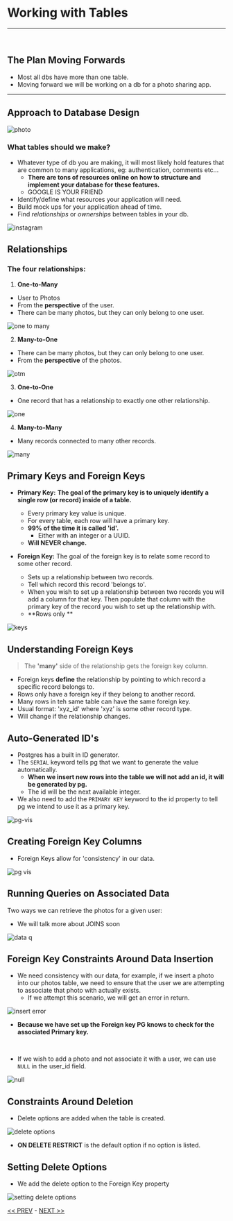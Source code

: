 # Working with Tables

<hr>
<br>

## The Plan Moving Forwards

- Most all dbs have more than one table.
- Moving forward we will be working on a db for a photo sharing app.

<hr>

## Approach to Database Design

![photo](../resources/photodb.JPG)

### What tables should we make?

- Whatever type of db you are making, it will most likely hold features that are common to many applications, eg: authentication, comments etc...
  - **There are tons of resources online on how to structure and implement your database for these features.**
  - GOOGLE IS YOUR FRIEND
- Identify/define what resources your application will need.
- Build mock ups for your application ahead of time.
- Find *relationships* or *ownerships* between tables in your db.

![instagram](../resources/insta.JPG)

## Relationships

### The four relationships:

1. **One-to-Many**
  - User to Photos
  - From the **perspective** of the user.
  - There can be many photos, but they can only belong to one user.

![one to many](../resources/one-to-many.JPG)

2. **Many-to-One**
  - There can be many photos, but they can only belong to one user.
  - From the **perspective** of the photos.

![otm](../resources/otm-mto.JPG)

3. **One-to-One** 
  - One record that has a relationship to exactly one other relationship.

![one](../resources/one-to-one.JPG)

4. **Many-to-Many**
  - Many records connected to many other records.

![many](../resources/many-to-many.JPG)

## Primary Keys and Foreign Keys

- **Primary Key:** **The goal of the primary key is to uniquely identify a single row (or record) inside of a table.**
  - Every primary key value is unique.
  - For every table, each row will have a primary key.
  - **99% of the time it is called 'id'.**
    - Either with an integer or a UUID.
  - **Will NEVER change.**

- **Foreign Key:** The goal of the foreign key is to relate some record to some other record.
  - Sets up a relationship between two records.
  - Tell which record this record 'belongs to'.
  - When you wish to set up a relationship between two records you will add a column for that key. Then populate that column with the primary key of the record you wish to set up the relationship with.
  - **Rows only **

![keys](../resources/keys.JPG)

## Understanding Foreign Keys

> The **'many'** side of the relationship gets the foreign key column.

- Foreign keys **define** the relationship by pointing to which record a specific record belongs to.
- Rows only have a foreign key if they belong to another record.
- Many rows in teh same table can have the same foreign key.
- Usual format: 'xyz_id' where 'xyz' is some other record type.
- Will change if the relationship changes.

## Auto-Generated ID's

- Postgres has a built in ID generator.
- The `SERIAL` keyword tells pg that we want to generate the value automatically.
  - **When we insert new rows into the table we will not add an id, it will be generated by pg.**
  - The id will be the next available integer.
- We also need to add the `PRIMARY KEY` keyword to the id property to tell pg we intend to use it as a primary key.

![pg-vis](../resources/pg-vis-2.jpg)

## Creating Foreign Key Columns

- Foreign Keys allow for 'consistency' in our data.

![pg vis](../resources/pg-vis-3.jpg)

## Running Queries on Associated Data 

Two ways we can retrieve the photos for a given user:
  - We will talk more about JOINS soon

![data q](../resources/data_q.JPG)

## Foreign Key Constraints Around Data Insertion

- We need consistency with our data, for example, if we insert a photo into our photos table, we need to ensure that the user we are attempting to associate that photo with actually exists.
  - If we attempt this scenario, we will get an error in return.

![insert error](../resources/insert_error.JPG)

- **Because we have set up the Foreign key PG knows to check for the associated Primary key.**

<br>

- If we wish to add a photo and not associate it with a user, we can use `NULL` in the user_id field.

![null](../resources/null.JPG)

## Constraints Around Deletion

- Delete options are added when the table is created.

![delete options](../resources/delete_options.JPG)

- **ON DELETE RESTRICT** is the default option if no option is listed.

## Setting Delete Options

- We add the delete option to the Foreign Key property

![setting delete options](../resources/setting_delete_options.JPG)

[<< PREV](../2_Filtering_Records/index.md) - [NEXT >>](../4_Relating_Records/index.md)